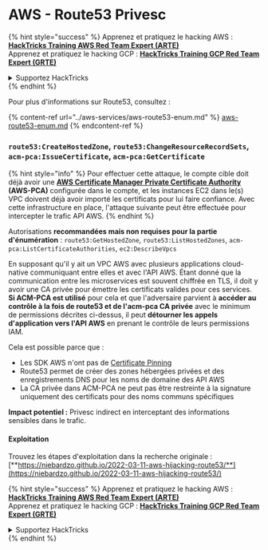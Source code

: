 # AWS - Route53 Privesc

{% hint style="success" %}
Apprenez et pratiquez le hacking AWS :<img src="../../../.gitbook/assets/image (1).png" alt="" data-size="line">[**HackTricks Training AWS Red Team Expert (ARTE)**](https://training.hacktricks.xyz/courses/arte)<img src="../../../.gitbook/assets/image (1).png" alt="" data-size="line">\
Apprenez et pratiquez le hacking GCP : <img src="../../../.gitbook/assets/image (2).png" alt="" data-size="line">[**HackTricks Training GCP Red Team Expert (GRTE)**<img src="../../../.gitbook/assets/image (2).png" alt="" data-size="line">](https://training.hacktricks.xyz/courses/grte)

<details>

<summary>Supportez HackTricks</summary>

* Consultez les [**plans d'abonnement**](https://github.com/sponsors/carlospolop) !
* **Rejoignez le** 💬 [**groupe Discord**](https://discord.gg/hRep4RUj7f) ou le [**groupe telegram**](https://t.me/peass) ou **suivez-nous sur** **Twitter** 🐦 [**@hacktricks\_live**](https://twitter.com/hacktricks\_live)**.**
* **Partagez des astuces de hacking en soumettant des PRs aux** [**HackTricks**](https://github.com/carlospolop/hacktricks) et [**HackTricks Cloud**](https://github.com/carlospolop/hacktricks-cloud) dépôts github.

</details>
{% endhint %}

Pour plus d'informations sur Route53, consultez :

{% content-ref url="../aws-services/aws-route53-enum.md" %}
[aws-route53-enum.md](../aws-services/aws-route53-enum.md)
{% endcontent-ref %}

### `route53:CreateHostedZone`, `route53:ChangeResourceRecordSets`, `acm-pca:IssueCertificate`, `acm-pca:GetCertificate`

{% hint style="info" %}
Pour effectuer cette attaque, le compte cible doit déjà avoir une [**AWS Certificate Manager Private Certificate Authority**](https://aws.amazon.com/certificate-manager/private-certificate-authority/) **(AWS-PCA)** configurée dans le compte, et les instances EC2 dans le(s) VPC doivent déjà avoir importé les certificats pour lui faire confiance. Avec cette infrastructure en place, l'attaque suivante peut être effectuée pour intercepter le trafic API AWS.
{% endhint %}

Autorisations **recommandées mais non requises pour la partie d'énumération** : `route53:GetHostedZone`, `route53:ListHostedZones`, `acm-pca:ListCertificateAuthorities`, `ec2:DescribeVpcs`

En supposant qu'il y ait un VPC AWS avec plusieurs applications cloud-native communiquant entre elles et avec l'API AWS. Étant donné que la communication entre les microservices est souvent chiffrée en TLS, il doit y avoir une CA privée pour émettre les certificats valides pour ces services. **Si ACM-PCA est utilisé** pour cela et que l'adversaire parvient à **accéder au contrôle à la fois de route53 et de l'acm-pca CA privée** avec le minimum de permissions décrites ci-dessus, il peut **détourner les appels d'application vers l'API AWS** en prenant le contrôle de leurs permissions IAM.

Cela est possible parce que :

* Les SDK AWS n'ont pas de [Certificate Pinning](https://www.digicert.com/blog/certificate-pinning-what-is-certificate-pinning)
* Route53 permet de créer des zones hébergées privées et des enregistrements DNS pour les noms de domaine des API AWS
* La CA privée dans ACM-PCA ne peut pas être restreinte à la signature uniquement des certificats pour des noms communs spécifiques

**Impact potentiel :** Privesc indirect en interceptant des informations sensibles dans le trafic.

#### Exploitation <a href="#discovery" id="discovery"></a>

Trouvez les étapes d'exploitation dans la recherche originale : [**https://niebardzo.github.io/2022-03-11-aws-hijacking-route53/**](https://niebardzo.github.io/2022-03-11-aws-hijacking-route53/)

{% hint style="success" %}
Apprenez et pratiquez le hacking AWS :<img src="../../../.gitbook/assets/image (1).png" alt="" data-size="line">[**HackTricks Training AWS Red Team Expert (ARTE)**](https://training.hacktricks.xyz/courses/arte)<img src="../../../.gitbook/assets/image (1).png" alt="" data-size="line">\
Apprenez et pratiquez le hacking GCP : <img src="../../../.gitbook/assets/image (2).png" alt="" data-size="line">[**HackTricks Training GCP Red Team Expert (GRTE)**<img src="../../../.gitbook/assets/image (2).png" alt="" data-size="line">](https://training.hacktricks.xyz/courses/grte)

<details>

<summary>Supportez HackTricks</summary>

* Consultez les [**plans d'abonnement**](https://github.com/sponsors/carlospolop) !
* **Rejoignez le** 💬 [**groupe Discord**](https://discord.gg/hRep4RUj7f) ou le [**groupe telegram**](https://t.me/peass) ou **suivez-nous sur** **Twitter** 🐦 [**@hacktricks\_live**](https://twitter.com/hacktricks\_live)**.**
* **Partagez des astuces de hacking en soumettant des PRs aux** [**HackTricks**](https://github.com/carlospolop/hacktricks) et [**HackTricks Cloud**](https://github.com/carlospolop/hacktricks-cloud) dépôts github.

</details>
{% endhint %}
